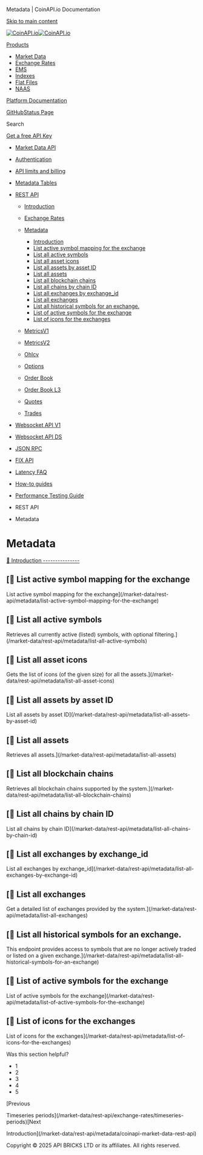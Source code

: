 Metadata | CoinAPI.io Documentation




[Skip to main content](#__docusaurus_skipToContent_fallback)

[![CoinAPI.io](/img/logo.svg)![CoinAPI.io](/img/logo.svg)](https://www.coinapi.io)

[Products](/market-data/rest-api/metadata/)

* [Market Data](/market-data/)
* [Exchange Rates](/exchange-rates-api/)
* [EMS](/ems-api/)
* [Indexes](/indexes-api/)
* [Flat Files](/flat-files-api/)
* [NAAS](/naas-api/)

[Platform Documentation](/general/authentication)

[GitHub](https://github.com/api-bricks/api-bricks-sdk)[Status Page](https://status.coinapi.io)

Search

[Get a free API Key](https://console.coinapi.io/?link=/apikeys/create)

* [Market Data API](/market-data/)
* [Authentication](/market-data/authentication)
* [API limits and billing](/market-data/api-limits-and-billing-metrics)
* [Metadata Tables](/market-data/metadata-tables/introduction)
* [REST API](/market-data/rest-api/)

  + [Introduction](/market-data/rest-api/)
  + [Exchange Rates](/market-data/rest-api/exchange-rates/)
  + [Metadata](/market-data/rest-api/metadata/)

    - [Introduction](/market-data/rest-api/metadata/coinapi-market-data-rest-api)
    - [List active symbol mapping for the exchange](/market-data/rest-api/metadata/list-active-symbol-mapping-for-the-exchange)
    - [List all active symbols](/market-data/rest-api/metadata/list-all-active-symbols)
    - [List all asset icons](/market-data/rest-api/metadata/list-all-asset-icons)
    - [List all assets by asset ID](/market-data/rest-api/metadata/list-all-assets-by-asset-id)
    - [List all assets](/market-data/rest-api/metadata/list-all-assets)
    - [List all blockchain chains](/market-data/rest-api/metadata/list-all-blockchain-chains)
    - [List all chains by chain ID](/market-data/rest-api/metadata/list-all-chains-by-chain-id)
    - [List all exchanges by exchange\_id](/market-data/rest-api/metadata/list-all-exchanges-by-exchange-id)
    - [List all exchanges](/market-data/rest-api/metadata/list-all-exchanges)
    - [List all historical symbols for an exchange.](/market-data/rest-api/metadata/list-all-historical-symbols-for-an-exchange)
    - [List of active symbols for the exchange](/market-data/rest-api/metadata/list-of-active-symbols-for-the-exchange)
    - [List of icons for the exchanges](/market-data/rest-api/metadata/list-of-icons-for-the-exchanges)
  + [MetricsV1](/market-data/rest-api/metricsv1/)
  + [MetricsV2](/market-data/rest-api/metricsv2/)
  + [Ohlcv](/market-data/rest-api/ohlcv/)
  + [Options](/market-data/rest-api/options/)
  + [Order Book](/market-data/rest-api/order-book/)
  + [Order Book L3](/market-data/rest-api/order-book-l3/)
  + [Quotes](/market-data/rest-api/quotes/)
  + [Trades](/market-data/rest-api/trades/)
* [Websocket API V1](/market-data/websocket/)
* [Websocket API DS](/market-data/websocket-ds/)
* [JSON RPC](/market-data/jsonrpc-api)
* [FIX API](/market-data/fix/)
* [Latency FAQ](/market-data/latency-faq/)
* [How-to guides](/market-data/how-to-guides/)
* [Performance Testing Guide](/market-data/performance-testing-guide)

* REST API
* Metadata

Metadata
========

[📄️ Introduction
---------------](/market-data/rest-api/metadata/coinapi-market-data-rest-api)

[📄️ List active symbol mapping for the exchange
----------------------------------------------

List active symbol mapping for the exchange](/market-data/rest-api/metadata/list-active-symbol-mapping-for-the-exchange)

[📄️ List all active symbols
--------------------------

Retrieves all currently active (listed) symbols, with optional filtering.](/market-data/rest-api/metadata/list-all-active-symbols)

[📄️ List all asset icons
-----------------------

Gets the list of icons (of the given size) for all the assets.](/market-data/rest-api/metadata/list-all-asset-icons)

[📄️ List all assets by asset ID
------------------------------

List all assets by asset ID](/market-data/rest-api/metadata/list-all-assets-by-asset-id)

[📄️ List all assets
------------------

Retrieves all assets.](/market-data/rest-api/metadata/list-all-assets)

[📄️ List all blockchain chains
-----------------------------

Retrieves all blockchain chains supported by the system.](/market-data/rest-api/metadata/list-all-blockchain-chains)

[📄️ List all chains by chain ID
------------------------------

List all chains by chain ID](/market-data/rest-api/metadata/list-all-chains-by-chain-id)

[📄️ List all exchanges by exchange\_id
-------------------------------------

List all exchanges by exchange\_id](/market-data/rest-api/metadata/list-all-exchanges-by-exchange-id)

[📄️ List all exchanges
---------------------

Get a detailed list of exchanges provided by the system.](/market-data/rest-api/metadata/list-all-exchanges)

[📄️ List all historical symbols for an exchange.
-----------------------------------------------

This endpoint provides access to symbols that are no longer actively traded or listed on a given exchange.](/market-data/rest-api/metadata/list-all-historical-symbols-for-an-exchange)

[📄️ List of active symbols for the exchange
------------------------------------------

List of active symbols for the exchange](/market-data/rest-api/metadata/list-of-active-symbols-for-the-exchange)

[📄️ List of icons for the exchanges
----------------------------------

List of icons for the exchanges](/market-data/rest-api/metadata/list-of-icons-for-the-exchanges)

Was this section helpful?

* 1
* 2
* 3
* 4
* 5

[Previous

Timeseries periods](/market-data/rest-api/exchange-rates/timeseries-periods)[Next

Introduction](/market-data/rest-api/metadata/coinapi-market-data-rest-api)

Copyright © 2025 API BRICKS LTD or its affiliates. All rights reserved.
